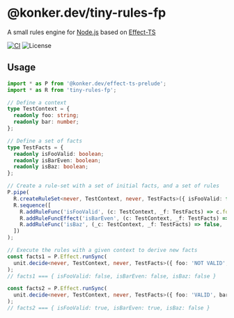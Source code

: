 # @konker.dev/tiny-rules-fp

A small rules engine for [Node.js](https://nodejs.org/) based on [Effect-TS](https://www.effect.website/)

[![CI](https://github.com/konkerdotdev/tiny-rules-fp/actions/workflows/ci.yml/badge.svg)](https://github.com/konkerdotdev/tiny-rules-fp/actions/workflows/ci.yml)
![License](https://img.shields.io/github/license/konkerdotdev/tiny-rules-fp)

## Usage

```typescript
import * as P from '@konker.dev/effect-ts-prelude';
import * as R from 'tiny-rules-fp';

// Define a context
type TestContext = {
  readonly foo: string;
  readonly bar: number;
};

// Define a set of facts
type TestFacts = {
  readonly isFooValid: boolean;
  readonly isBarEven: boolean;
  readonly isBaz: boolean;
};

// Create a rule-set with a set of initial facts, and a set of rules
P.pipe(
  R.createRuleSet<never, TestContext, never, TestFacts>({ isFooValid: false, isBarEven: false, isBaz: true }),
  R.sequence([
    R.addRuleFunc('isFooValid', (c: TestContext, _f: TestFacts) => c.foo === 'VALID'),
    R.addRuleFuncEffect('isBarEven', (c: TestContext, _f: TestFacts) => P.Effect.succeed(c.bar % 2 === 0)),
    R.addRuleFunc('isBaz', (_c: TestContext, _f: TestFacts) => false, 'isBaz is always false'),
  ])
);

// Execute the rules with a given context to derive new facts
const facts1 = P.Effect.runSync(
  unit.decide<never, TestContext, never, TestFacts>({ foo: 'NOT VALID', bar: 15 })(TEST_RULESET_2)
);
// facts1 === { isFooValid: false, isBarEven: false, isBaz: false }

const facts2 = P.Effect.runSync(
  unit.decide<never, TestContext, never, TestFacts>({ foo: 'VALID', bar: 16 })(TEST_RULESET_2)
);
// facts2 === { isFooValid: true, isBarEven: true, isBaz: false }
```
